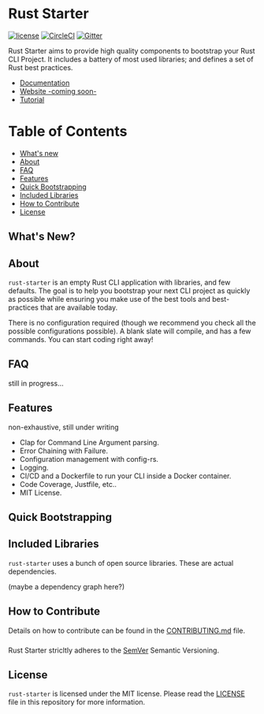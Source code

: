 Rust Starter
============

[![license](https://img.shields.io/badge/license-MIT-blue.svg)](https://github.com/omarabid/rust-starter/blob/master/LICENSE) [![CircleCI](https://circleci.com/gh/omarabid/rust-starter.svg?style=svg)](https://circleci.com/gh/omarabid/rust-starter) [![Gitter](https://badges.gitter.im/rust-starter/community.svg)](https://gitter.im/rust-starter/community?utm_source=badge&utm_medium=badge&utm_campaign=pr-badge)

Rust Starter aims to provide high quality components to bootstrap your Rust CLI Project. It includes a battery of most used libraries; and defines a set of Rust best practices.

* [Documentation]()
* [Website -coming soon-]()
* [Tutorial]()

Table of Contents
=================

* [What's new](#whats-new)
* [About](#about)
* [FAQ](#faq)
* [Features](#features)
* [Quick Bootstrapping](#quick-bootstrapping)
* [Included Libraries](#included-libraries)
* [How to Contribute](#how-to-contribute)
* [License](#license)

## What's New?

## About

`rust-starter` is an empty Rust CLI application with libraries, and few defaults. The goal is to help you bootstrap your next CLI project as quickly as possible while ensuring you make use of the best tools and best-practices that are available today.

There is no configuration required (though we recommend you check all the possible configurations possible). A blank slate will compile, and has a few commands. You can start coding right away!

## FAQ

still in progress...

## Features

non-exhaustive, still under writing

- Clap for Command Line Argument parsing.
- Error Chaining with Failure.
- Configuration management with config-rs.
- Logging.
- CI/CD and a Dockerfile to run your CLI inside a Docker container.
- Code Coverage, Justfile, etc..
- MIT License.

## Quick Bootstrapping

## Included Libraries

`rust-starter` uses a bunch of open source libraries. These are actual dependencies.

(maybe a dependency graph here?)

## How to Contribute

Details on how to contribute can be found in the [CONTRIBUTING.md](.github/CONTRIBUTING.md) file.

###

Rust Starter stricltly adheres to the [SemVer](https://semver.org/) Semantic Versioning.

## License

`rust-starter` is licensed under the MIT license. Please read the [LICENSE](LICENSE) file in this repository for more information.

